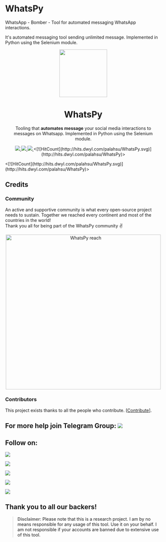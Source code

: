 # WhatsPy
WhatsApp - Bomber - Tool for automated messaging WhatsApp interactions.

It's automated messaging tool sending unlimited message.
   Implemented in Python using the Selenium module.
   
<p align="center">
  <img src="https://i.imgur.com/fmSyZX8.jpg" width="154">
  <h1 align="center">WhatsPy</h1>
  <p align="center">Tooling that <b>automates message</b> your social media interactions to messages on Whatsapp.
Implemented in Python using the Selenium module.<p>
  <p align="center">
    <a href="https://github.com/timgrossmann/WhatsPy/blob/master/LICENSE">
      <img src="https://img.shields.io/badge/license-GPLv3-blue.svg" />
    </a>
    <a href="https://github.com/SeleniumHQ/selenium">
      <img src="https://img.shields.io/badge/built%20with-Selenium-yellow.svg" />
    </a>
    <a href="https://www.python.org/">
    	<img src="https://img.shields.io/badge/built%20with-Python3-red.svg" />
    </a>  
    <[![HitCount](http://hits.dwyl.com/palahsu/WhatsPy.svg)](http://hits.dwyl.com/palahsu/WhatsPy)>
    </a>
  </p>
</p>
<[![HitCount](http://hits.dwyl.com/palahsu/WhatsPy.svg)](http://hits.dwyl.com/palahsu/WhatsPy)>
   

## Credits
### Community
An active and supportive community is what every open-source project needs to sustain. Together we reached every continent and most of the countries in the world!   
Thank you all for being part of the WhatsPy community ✌️

<p align="center">
	<img src="https://i.imgur.com/I5uhxb2.png" alt="WhatsPy reach" width="500px"/>
</p>

### Contributors

This project exists thanks to all the people who contribute. [[Contribute](https://github.com/timgrossmann/WhatsPy/wiki/How-to-Contribute)].

<a href="https://github.com/palahsu/WhatsPy/graphs/contributors">
</a> 

## For more help join Telegram Group: <a href="https://t.me/linux_repo"><img src="https://img.shields.io/badge/Telegram-Join%20Telegram%20Group-blue.svg?logo=telegram"></a>

## Follow on:
<p align="left">
<a href="https://github.com/palahsu"><img src="https://img.shields.io/badge/GitHub-Follow%20on%20GitHub-inactive.svg?logo=github"></a>
</p><p align="left">
<a href="https://twitter.com/palahsu"><img src="https://img.shields.io/badge/Twitter-Follow%20on%20Twitter-informational.svg?logo=twitter"></a>
</p><p align="left">
<a href="https://facebook.com/Aduri.knox"><img src="https://img.shields.io/badge/Facebook-Follow%20on%20Facebook-blue.svg?logo=facebook"></a>
</p><p align="left">
<a href="https://t.me/AD0000000"><img src="https://img.shields.io/badge/Telegram-Contact%20Telegram%20Profile-blue.svg?logo=telegram"></a>
</p><p align="left">
<a href="https://t.me/abirhasan2005"><img src="https://img.shields.io/badge/Telegram-Contact%20Telegram%20Profile-blue.svg?logo=telegram"></a>
</p><p align="left"> 	

Thank you to all our backers!
---

> **Disclaimer**<a name="disclaimer" />: Please note that this is a research project. I am by no means responsible for any usage of this tool. Use it on your behalf. I am not responsible if your accounts are banned due to extensive use of this tool.
